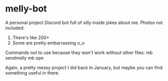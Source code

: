 # melly-bot
A personal project Discord bot full of silly inside jokes about me.
Photos not included:
1. There's like 200+
2. Some are pretty embarrassing o_o

Commands not to use because they won't work without other files:
mb sendmelly
mb ope

Again, a pretty messy project I did back in January, but maybe you can find something useful in there.
